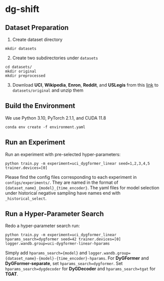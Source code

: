 # dg-shift

## Dataset Preparation

1. Create dataset directory

```
mkdir datasets
```

2. Create two subdirectories under `datasets`

```
cd datasets/
mkdir original
mkdir preprocessed
```

3. Download **UCI**, **Wikipedia**, **Enron**, **Reddit**, and **USLegis** from this [link](https://zenodo.org/records/7213796#.Y1cO6y8r30o) to `datasets/original` and unzip them

## Build the Environment

We use Python 3.10, PyTorch 2.1.1, and CUDA 11.8

```
conda env create -f environment.yaml
```

## Run an Experiment

Run an experiment with pre-selected hyper-parameters:

```
python train.py -m experiment=uci_dygformer_linear seed=1,2,3,4,5 trainer.devices=[0]
```

Please find the config files corresponding to each experiment in `configs/experiments/`.
They are named in the format of `{dataset_name}_{model}_{time_encoder}`.
The yaml files for model selection under historical negative sampling have names end with `_historical_select`.

## Run a Hyper-Parameter Search

Redo a hyper-parameter search run:

```
python train.py -m experiment=uci_dygformer_linear hparams_search=dygformer seed=42 trainer.devices=[0] logger.wandb.group=uci-dygformer-linear-hparams
```

Simply add `hparams_search={model}` and `logger.wandb.group={dataset_name}-{model}-{time_encoder}-hparams`.
For **DyGFormer** and **DyGFormer-separate**, set `hparams_search=dygformer`.
Set `hparams_search=dygdecoder` for **DyGDecoder** and `hparams_search=tgat` for **TGAT**.
